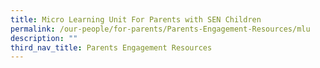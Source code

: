 ```yaml
---
title: Micro Learning Unit For Parents with SEN Children
permalink: /our-people/for-parents/Parents-Engagement-Resources/mlu
description: ""
third_nav_title: Parents Engagement Resources
---
```

